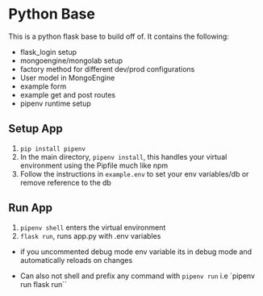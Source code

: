# Python Base
This is a python flask base to build off of. It contains the following:
- flask_login setup
- mongoengine/mongolab setup
- factory method for different dev/prod configurations
- User model in MongoEngine
- example form
- example get and post routes
- pipenv runtime setup

## Setup App
1. `pip install pipenv`
2. In the main directory, `pipenv install`, this handles your virtual environment using the Pipfile much like npm
3. Follow the instructions in `example.env` to set your env variables/db or remove reference to the db

## Run App
1. `pipenv shell` enters the virtual environment
2. `flask run`, runs app.py with .env variables
- if you uncommented debug mode env variable its in debug mode and automatically reloads on changes

- Can also not shell and prefix any command with `pipenv run` i.e `pipenv run flask run``

